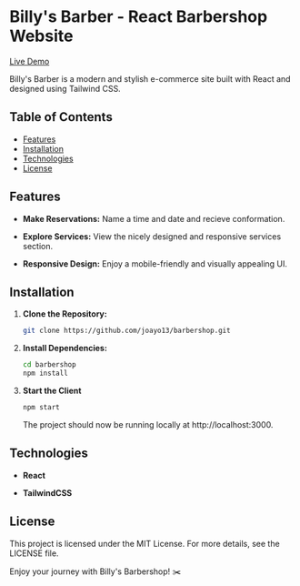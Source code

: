 # Billy's Barber - React Barbershop Website

[Live Demo](https://billysbarber.netlify.app)

Billy's Barber is a modern and stylish e-commerce site built with React and designed using Tailwind CSS.

## Table of Contents
- [Features](#features)
- [Installation](#installation)
- [Technologies](#technologies)
- [License](#license)

## Features

- **Make Reservations:** Name a time and date and recieve conformation.

- **Explore Services:** View the nicely designed and responsive services section.

- **Responsive Design:** Enjoy a mobile-friendly and visually appealing UI.

## Installation

1. **Clone the Repository:**

   ```bash
   git clone https://github.com/joayo13/barbershop.git
   ```
2. **Install Dependencies:**

   ```bash
   cd barbershop
   npm install
   ```
3. **Start the Client**

   ```bash
   npm start
   ```
   The project should now be running locally at http://localhost:3000.

## Technologies
- **React**

- **TailwindCSS**


## License
This project is licensed under the MIT License. For more details, see the LICENSE file.

Enjoy your journey with Billy's Barbershop! ✂️
   
